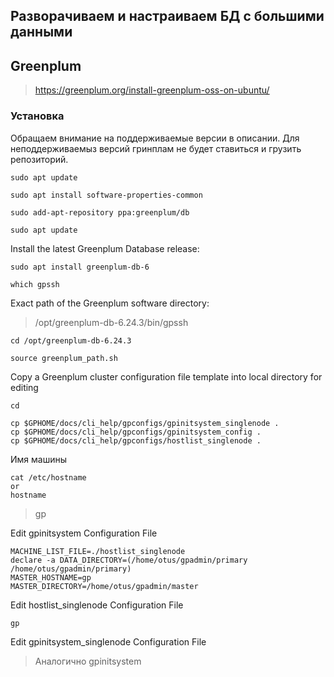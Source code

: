 Разворачиваем и настраиваем БД с большими данными
-----------------------------------------------

## Greenplum

> https://greenplum.org/install-greenplum-oss-on-ubuntu/

### Установка

Обращаем внимание на поддерживаемые версии в описании.
Для неподдерживаемыз версий гринплам не будет ставиться и грузить репозиторий.

```
sudo apt update
```
```
sudo apt install software-properties-common
```
```
sudo add-apt-repository ppa:greenplum/db
```
```
sudo apt update
```

Install the latest Greenplum Database release:
```
sudo apt install greenplum-db-6
```

```
which gpssh
```
Exact path of the Greenplum software directory:
> /opt/greenplum-db-6.24.3/bin/gpssh

```
cd /opt/greenplum-db-6.24.3
```
```
source greenplum_path.sh
```

Copy a Greenplum cluster configuration file template into local directory for editing
```
cd
```
```
cp $GPHOME/docs/cli_help/gpconfigs/gpinitsystem_singlenode .
cp $GPHOME/docs/cli_help/gpconfigs/gpinitsystem_config .
cp $GPHOME/docs/cli_help/gpconfigs/hostlist_singlenode .
```
Имя машины
```
cat /etc/hostname
or
hostname
```
> gp
  
Edit gpinitsystem Configuration File
```
MACHINE_LIST_FILE=./hostlist_singlenode
declare -a DATA_DIRECTORY=(/home/otus/gpadmin/primary /home/otus/gpadmin/primary)
MASTER_HOSTNAME=gp
MASTER_DIRECTORY=/home/otus/gpadmin/master
```
Edit hostlist_singlenode Configuration File
```
gp
```
Edit gpinitsystem_singlenode Configuration File
> Аналогично gpinitsystem


























